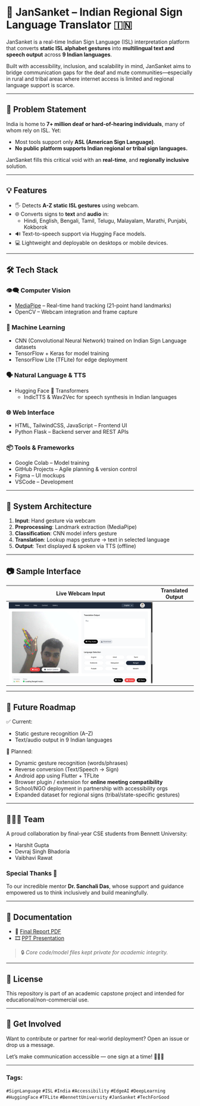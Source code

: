 # 🙌 JanSanket – Indian Regional Sign Language Translator 🇮🇳

JanSanket is a real-time Indian Sign Language (ISL) interpretation platform that converts **static ISL alphabet gestures** into **multilingual text and speech output** across **9 Indian languages**.

Built with accessibility, inclusion, and scalability in mind, JanSanket aims to bridge communication gaps for the deaf and mute communities—especially in rural and tribal areas where internet access is limited and regional language support is scarce.

---

## 🎯 Problem Statement

India is home to **7+ million deaf or hard-of-hearing individuals**, many of whom rely on ISL. Yet:
- Most tools support only **ASL (American Sign Language)**.
- **No public platform supports Indian regional or tribal sign languages.**

JanSanket fills this critical void with an **real-time**, and **regionally inclusive** solution.

---

## 💡 Features

- 🖐️ Detects **A-Z static ISL gestures** using webcam.
- 🌐 Converts signs to **text** and **audio** in:
  - Hindi, English, Bengali, Tamil, Telugu, Malayalam, Marathi, Punjabi, Kokborok
- 🔊 Text-to-speech support via Hugging Face models.
- 💻 Lightweight and deployable on desktops or mobile devices.

---

## 🛠️ Tech Stack

### 👁️‍🗨️ Computer Vision
- [MediaPipe](https://google.github.io/mediapipe/) – Real-time hand tracking (21-point hand landmarks)
- OpenCV – Webcam integration and frame capture

### 🧠 Machine Learning
- CNN (Convolutional Neural Network) trained on Indian Sign Language datasets
- TensorFlow + Keras for model training
- TensorFlow Lite (TFLite) for edge deployment

### 🗣️ Natural Language & TTS
- Hugging Face 🤗 Transformers
  - IndicTTS & Wav2Vec for speech synthesis in Indian languages

### 🌐 Web Interface
- HTML, TailwindCSS, JavaScript – Frontend UI
- Python Flask – Backend server and REST APIs

### 📦 Tools & Frameworks
- Google Colab – Model training
- GitHub Projects – Agile planning & version control
- Figma – UI mockups
- VSCode – Development

---

## 🧪 System Architecture

1. **Input**: Hand gesture via webcam
2. **Preprocessing**: Landmark extraction (MediaPipe)
3. **Classification**: CNN model infers gesture
4. **Translation**: Lookup maps gesture → text in selected language
5. **Output**: Text displayed & spoken via TTS (offline)

---

## 📷 Sample Interface

| Live Webcam Input | Translated Output |
|-------------------|--------------------|
| ![Camera](output.png) | 

---

## 🔄 Future Roadmap

✅ Current:
- Static gesture recognition (A–Z)
- Text/audio output in 9 Indian languages

🚀 Planned:
- Dynamic gesture recognition (words/phrases)
- Reverse conversion (Text/Speech → Sign)
- Android app using Flutter + TFLite
- Browser plugin / extension for **online meeting compatibility**
- School/NGO deployment in partnership with accessibility orgs
- Expanded dataset for regional signs (tribal/state-specific gestures)

---

## 🧑‍🤝‍🧑 Team

A proud collaboration by final-year CSE students from Bennett University:

- Harshit Gupta
- Devraj Singh Bhadoria
- Vaibhavi Rawat

### Special Thanks 🙏  
To our incredible mentor **Dr. Sanchali Das**, whose support and guidance empowered us to think inclusively and build meaningfully.

---

## 📄 Documentation

- 📘 [Final Report PDF](Jansanket_Report.pdf)
- 🎞️ [PPT Presentation](Jansanket.pptx)
> 🔒 *Core code/model files kept private for academic integrity.*

---

## 📢 License

This repository is part of an academic capstone project and intended for educational/non-commercial use.

---

## 🤝 Get Involved

Want to contribute or partner for real-world deployment?
Open an issue or drop us a message.

Let’s make communication accessible — one sign at a time! 🧏‍♂️📲

---

### Tags:
`#SignLanguage` `#ISL` `#India` `#Accessibility` `#EdgeAI` `#DeepLearning` `#HuggingFace` `#TFLite` `#BennettUniversity` `#JanSanket` `#TechForGood`
